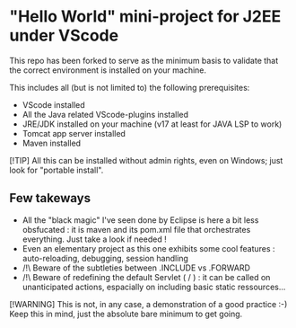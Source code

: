 # "Hello World" mini-project for J2EE under VScode

This repo has been forked to serve as the minimum basis to validate that the correct environment is installed on your machine.

This includes all (but is not limited to) the following prerequisites:
- VScode installed
- All the Java related VScode-plugins installed
- JRE/JDK installed on your machine (v17 at least for JAVA LSP to work)
- Tomcat app server installed
- Maven installed

[!TIP]
All this can be installed without admin rights, even on Windows; just look for "portable install".

## Few takeways
- All the "black magic" I've seen done by Eclipse is here a bit less obsfucated : it is maven and its pom.xml file that orchestrates everything. Just take a look if needed !
- Even an elementary project as this one exhibits some cool features : auto-reloading, debugging, session handling
- /!\ Beware of the subtleties between .INCLUDE vs .FORWARD
- /!\ Beware of redefining the default Servlet ( <url-pattern>/</url-pattern> ) : it can be called on unanticipated actions, espacially on including basic static ressources...

[!WARNING]
This is not, in any case, a demonstration of a good practice :-) Keep this in mind, just the absolute bare minimum to get going. 
